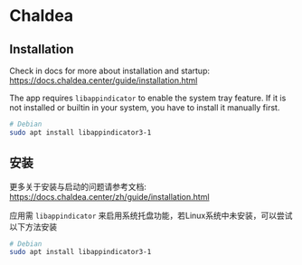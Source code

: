 # Chaldea

## Installation

Check in docs for more about installation and startup: https://docs.chaldea.center/guide/installation.html

The app requires `libappindicator` to enable the system tray feature. If it is not installed or builtin in your system,
you have to install it manually first.

```sh
# Debian
sudo apt install libappindicator3-1
```

## 安装

更多关于安装与启动的问题请参考文档: https://docs.chaldea.center/zh/guide/installation.html

应用需 `libappindicator` 来启用系统托盘功能，若Linux系统中未安装，可以尝试以下方法安装

```sh
# Debian
sudo apt install libappindicator3-1
```

